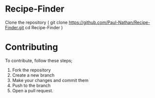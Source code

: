 # Recipe-Finder
Clone the repository ( git clone https://github.com/Paul-Nathan/Recipe-Finder.git 
cd Recipe-Finder )
# Contributing
To contribute, follow these steps;
1. Fork the repository
2. Create a new branch
3. Make your changes and commit them
4. Push to the branch
5. Open a pull request.
